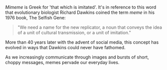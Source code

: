 
*Mimeme* is Greek for 'that which is imitated'. It's in reference to this word that evolutionary biologist Richard Dawkins coined the term *meme* in his 1976 book, The Selfish Gene:
> "We need a name for the new replicator, a noun that conveys the idea of a unit of cultural transmission, or a unit of imitation."

More than 40 years later with the advent of social media, this concept has evolved in ways that Dawkins could never have fathomed.

As we increasingly communicate through images and bursts of short, choppy messages, memes pervade our everyday lives. 
